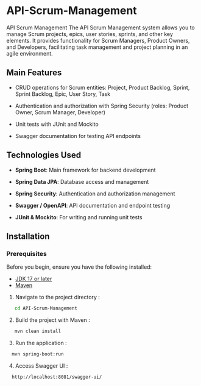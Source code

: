 # API-Scrum-Management
API Scrum Management
The API Scrum Management system allows you to manage Scrum projects, epics, user stories, sprints, and other key elements. It provides functionality for Scrum Managers, Product Owners, and Developers, facilitating task management and project planning in an agile environment.

## Main Features

-  CRUD operations for Scrum entities: 
    Project, Product Backlog, Sprint, Sprint Backlog, Epic, User Story, Task

-  Authentication and authorization with Spring Security (roles: Product Owner, Scrum Manager, Developer)

-   Unit tests with JUnit and Mockito

-  Swagger documentation for testing API endpoints

## Technologies Used

- **Spring Boot**: 
   Main framework for backend development

- **Spring Data JPA**:
   Database access and management

- **Spring Security**: 
   Authentication and authorization management

- **Swagger / OpenAPI**: 
   API documentation and endpoint testing

- **JUnit & Mockito**: 
   For writing and running unit tests

## Installation
### Prerequisites

Before you begin, ensure you have the following installed:
- [JDK 17 or later](https://adoptopenjdk.net/)
- [Maven](https://maven.apache.org/)


1. Navigate to the project directory :
```bash
   cd API-Scrum-Management
```
2. Build the project with Maven :
```bash
   mvn clean install
```
3. Run the application :
```bash
  mvn spring-boot:run
```
4. Access Swagger UI :
```bash
  http://localhost:8081/swagger-ui/
```